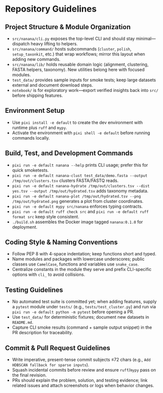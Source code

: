 # Repository Guidelines

## Project Structure & Module Organization
- `src/nanana/cli.py` exposes the top-level CLI and should stay minimal—dispatch heavy lifting to helpers.
- `src/nanana/command/` hosts subcommands (`cluster`, `polish`, `setup_taxonkit`, etc.) that wrap workflows; mirror this layout when adding new commands.
- `src/nanana/lib/` holds reusable domain logic (alignment, clustering, FASTA helpers, taxonomy). New utilities belong here with focused modules.
- `test_data/` provides sample inputs for smoke tests; keep large datasets external and document download steps.
- `notebook/` is for exploratory work—export verified insights back into `src/` before shipping features.

## Environment Setup
- Use `pixi install -e default` to create the dev environment with runtime plus `ruff` and `mypy`.
- Activate the environment with `pixi shell -e default` before running commands locally.

## Build, Test, and Development Commands
- `pixi run -e default nanana --help` prints CLI usage; prefer this for quick smoketests.
- `pixi run -e default nanana-clust test_data/demo.fasta --output /tmp/out/clusters.tsv` clusters FASTA/FASTQ reads.
- `pixi run -e default nanana-hydrate /tmp/out/clusters.tsv --dist yes.tsv --output /tmp/out/hydrated.tsv` adds taxonomy metadata.
- `pixi run -e default nanana-plot /tmp/out/hydrated.tsv --png /tmp/out/hydrated.png` generates a plot from cluster coordinates.
- `pixi run -e default mypy src/nanana` enforces typing contracts.
- `pixi run -e default ruff check src` and `pixi run -e default ruff format src` keep style consistent.
- `./build.sh` assembles the Docker image tagged `nanana:0.1.0` for deployment.

## Coding Style & Naming Conventions
- Follow PEP 8 with 4-space indentation; keep functions short and typed.
- Name modules and packages with lowercase underscores; public classes use `CamelCase`, functions and variables use `snake_case`.
- Centralize constants in the module they serve and prefix CLI-specific options with `cli_` to avoid collisions.

## Testing Guidelines
- No automated test suite is committed yet; when adding features, supply a `pytest` module under `tests/` (e.g., `tests/test_cluster.py`) and run via `pixi run -e default python -m pytest` before opening a PR.
- Use `test_data/` for deterministic fixtures; document new datasets in `README.md`.
- Capture CLI smoke results (command + sample output snippet) in the PR description for traceability.

## Commit & Pull Request Guidelines
- Write imperative, present-tense commit subjects ≤72 chars (e.g., `Add HDBSCAN fallback for sparse inputs`).
- Squash incidental commits before review and ensure `ruff`/`mypy` pass on the final revision.
- PRs should explain the problem, solution, and testing evidence; link related issues and attach screenshots or logs when behavior changes.

